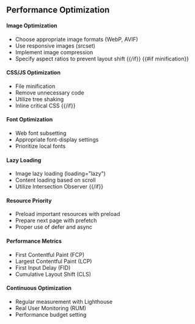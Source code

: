 ## Performance Optimization
#### Image Optimization
- Choose appropriate image formats (WebP, AVIF)
- Use responsive images (srcset)
- Implement image compression
- Specify aspect ratios to prevent layout shift
{{/if}}
{{#if minification}}
#### CSS/JS Optimization
- File minification
- Remove unnecessary code
- Utilize tree shaking
- Inline critical CSS
{{/if}}
#### Font Optimization
- Web font subsetting
- Appropriate font-display settings
- Prioritize local fonts
#### Lazy Loading
- Image lazy loading (loading="lazy")
- Content loading based on scroll
- Utilize Intersection Observer
{{/if}}
#### Resource Priority
- Preload important resources with preload
- Prepare next page with prefetch
- Proper use of defer and async
#### Performance Metrics
- First Contentful Paint (FCP)
- Largest Contentful Paint (LCP)
- First Input Delay (FID)
- Cumulative Layout Shift (CLS)
#### Continuous Optimization
- Regular measurement with Lighthouse
- Real User Monitoring (RUM)
- Performance budget setting